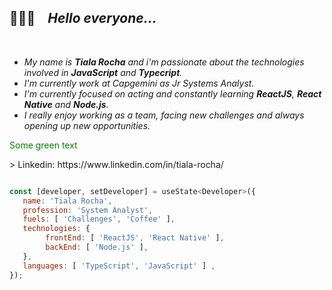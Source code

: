 ## 👩🏾‍💻 _&nbsp;&nbsp;_ _Hello everyone..._ 

</br>

* _My name is __Tiala Rocha__ and i'm passionate about the technologies involved in __JavaScript__ and __Typecript__._ 
* _I'm currently work at Capgemini as Jr Systems Analyst._
* _I'm currently focused on acting and constantly learning __ReactJS__, __React Native__ and __Node.js__._
* _I really enjoy working as a team, facing new challenges and always opening up new opportunities._

<font color="green"> Some green text </font>


<p>> Linkedin: https://www.linkedin.com/in/tiala-rocha/</p>

```javascript

const [developer, setDeveloper] = useState<Developer>({
   name: 'Tiala Rocha',
   profession: 'System Analyst',
   fuels: [ 'Challenges', 'Coffee' ],
   technologies: {
        frontEnd: [ 'ReactJS', 'React Native' ],
        backEnd: [ 'Node.js' ],
   },
   languages: [ 'TypeScript', 'JavaScript' ] ,
});

```

<!--
**tialaR/tialaR** is a ✨ _special_ ✨ repository because its `README.md` (this file) appears on your GitHub profile.

Here are some ideas to get you started:

- 🔭 I’m currently working on ...
- 🌱 I’m currently learning ...
- 👯 I’m looking to collaborate on ...
- 🤔 I’m looking for help with ...
- 💬 Ask me about ...
- 📫 How to reach me: ...
- 😄 Pronouns: ...
- ⚡ Fun fact: ...
-->
